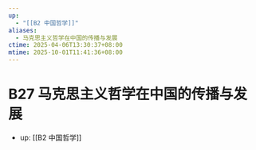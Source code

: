 ```yaml
---
up:
  - "[[B2 中国哲学]]"
aliases:
  - 马克思主义哲学在中国的传播与发展
ctime: 2025-04-06T13:30:37+08:00
mtime: 2025-10-01T11:41:36+08:00
---
```


# B27 马克思主义哲学在中国的传播与发展

- up: [[B2 中国哲学]]
